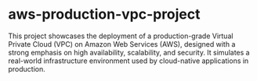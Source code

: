 # aws-production-vpc-project
This project showcases the deployment of a production-grade Virtual Private Cloud (VPC) on Amazon Web Services (AWS), designed with a strong emphasis on high availability, scalability, and security. It simulates a real-world infrastructure environment used by cloud-native applications in production.
